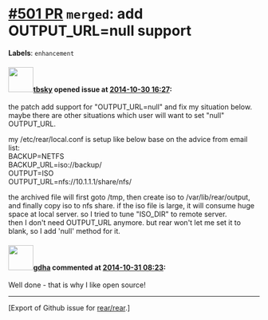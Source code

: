 [\#501 PR](https://github.com/rear/rear/pull/501) `merged`: add OUTPUT\_URL=null support
========================================================================================

**Labels**: `enhancement`

#### <img src="https://avatars.githubusercontent.com/u/9283275?v=4" width="50">[tbsky](https://github.com/tbsky) opened issue at [2014-10-30 16:27](https://github.com/rear/rear/pull/501):

the patch add support for "OUTPUT\_URL=null" and fix my situation below.
maybe there are other situations which user will want to set "null"
OUTPUT\_URL.

my /etc/rear/local.conf is setup like below base on the advice from
email list:  
BACKUP=NETFS  
BACKUP\_URL=iso://backup/  
OUTPUT=ISO  
OUTPUT\_URL=nfs://10.1.1.1/share/nfs/

the archived file will first goto /tmp, then create iso to
/var/lib/rear/output, and finally copy iso to nfs share. if the iso file
is large, it will consume huge space at local server. so I tried to tune
"ISO\_DIR" to remote server.  
then I don't need OUTPUT\_URL anymore. but rear won't let me set it to
blank, so I add 'null' method for it.

#### <img src="https://avatars.githubusercontent.com/u/888633?u=cdaeb31efcc0048d3619651aa18dd4b76e636b21&v=4" width="50">[gdha](https://github.com/gdha) commented at [2014-10-31 08:23](https://github.com/rear/rear/pull/501#issuecomment-61231047):

Well done - that is why I like open source!

------------------------------------------------------------------------

\[Export of Github issue for
[rear/rear](https://github.com/rear/rear).\]
